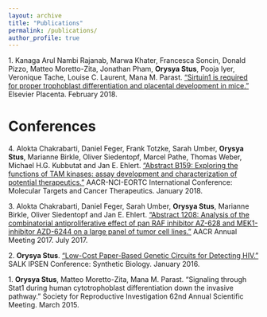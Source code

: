 ```yaml
---
layout: archive
title: "Publications"
permalink: /publications/
author_profile: true
---
```


1\. Kanaga Arul Nambi Rajanab, Marwa Khater, Francesca Soncin, Donald Pizzo, Matteo Moretto-Zita, Jonathan Pham, <b>Orysya Stus</b>, Pooja Iyer, Veronique Tache, Louise C. Laurent, Mana M. Parast. [“Sirtuin1 is required for proper trophoblast differentiation and placental development in mice.”](https://www.ncbi.nlm.nih.gov/pubmed/29405961) Elsevier Placenta. February 2018.

# Conferences
4\. Alokta Chakrabarti, Daniel Feger, Frank Totzke, Sarah Umber, <b>Orysya Stus</b>, Marianne Birkle, Oliver Siedentopf, Marcel Pathe, Thomas Weber, Michael H.G. Kubbutat and Jan E. Ehlert. [“Abstract B159: Exploring the functions of TAM kinases: assay development and characterization of potential therapeutics.”](https://mct.aacrjournals.org/content/17/1_Supplement/B159.abstract) AACR-NCI-EORTC International Conference: Molecular Targets and Cancer Therapeutics. January 2018.

3\. Alokta Chakrabarti, Daniel Feger, Sarah Umber, <b>Orysya Stus</b>, Marianne Birkle, Oliver Siedentopf and Jan E. Ehlert. [“Abstract 1208: Analysis of the combinatorial antiproliferative effect of pan RAF inhibitor AZ-628 and MEK1-inhibitor AZD-6244 on a large panel of tumor cell lines.”](https://cancerres.aacrjournals.org/content/77/13_Supplement/1208.short) AACR Annual Meeting 2017. July 2017.

2\. <b>Orysya Stus</b>. [“Low-Cost Paper-Based Genetic Circuits for Detecting HIV.”](https://www.youtube.com/watch?v=aHCbkR0uYs8) SALK IPSEN Conference: Synthetic Biology. January 2016.

1\. <b>Orysya Stus</b>, Matteo Moretto-Zita, Mana M. Parast. “Signaling through Stat1 during human cytotrophoblast differentiation down the invasive pathway.” Society for Reproductive Investigation 62nd Annual Scientific Meeting. March 2015.
